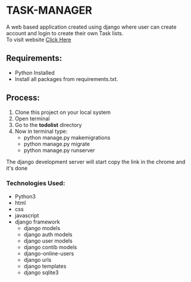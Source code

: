 # TASK-MANAGER
A web based application created using django where user can create account and login to create their own Task lists.\
To visit website [Click Here](https://preetmodh.pythonanywhere.com/login)
## Requirements:
* Python Installed
* Install all packages from requirements.txt.
## Process:
1. Clone this project on your local system
2. Open terminal
3. Go to the **todolist** directory
4. Now in terminal type:
    * python manage.py makemigrations
    * python manage.py migrate
    * python manage.py runserver
 
 The django development server will start copy the link in the chrome and it's done


### Technologies Used:
* Python3
* html
* css
* javascript
* django framework
   * django models
   * django auth models
   * django user models
   * django contib models
   * django-online-users
   * django urls
   * django templates
   * django sqlite3


